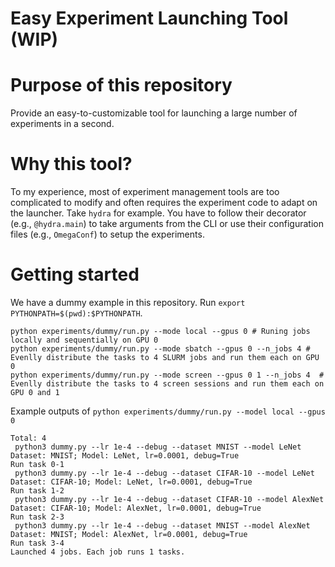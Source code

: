 Easy Experiment Launching Tool (WIP)
=

# Purpose of this repository
Provide an easy-to-customizable tool for launching a large number of experiments in a second.

# Why this tool?
To my experience, most of experiment management tools are too complicated to modify and often requires the experiment code to adapt on the launcher. Take `hydra` for example. You have to follow their decorator (e.g., `@hydra.main`) to take arguments from the CLI or use their configuration files (e.g., `OmegaConf`) to setup the experiments.  

# Getting started
We have a dummy example in this repository. Run `export PYTHONPATH=$(pwd):$PYTHONPATH`.
```
python experiments/dummy/run.py --mode local --gpus 0 # Runing jobs locally and sequentially on GPU 0
python experiments/dummy/run.py --mode sbatch --gpus 0 --n_jobs 4 # Evenlly distribute the tasks to 4 SLURM jobs and run them each on GPU 0
python experiments/dummy/run.py --mode screen --gpus 0 1 --n_jobs 4  # Evenlly distribute the tasks to 4 screen sessions and run them each on GPU 0 and 1
```

Example outputs of `python experiments/dummy/run.py --model local --gpus 0`
```
Total: 4
 python3 dummy.py --lr 1e-4 --debug --dataset MNIST --model LeNet
Dataset: MNIST; Model: LeNet, lr=0.0001, debug=True
Run task 0-1
 python3 dummy.py --lr 1e-4 --debug --dataset CIFAR-10 --model LeNet
Dataset: CIFAR-10; Model: LeNet, lr=0.0001, debug=True
Run task 1-2
 python3 dummy.py --lr 1e-4 --debug --dataset CIFAR-10 --model AlexNet
Dataset: CIFAR-10; Model: AlexNet, lr=0.0001, debug=True
Run task 2-3
 python3 dummy.py --lr 1e-4 --debug --dataset MNIST --model AlexNet
Dataset: MNIST; Model: AlexNet, lr=0.0001, debug=True
Run task 3-4
Launched 4 jobs. Each job runs 1 tasks.
```